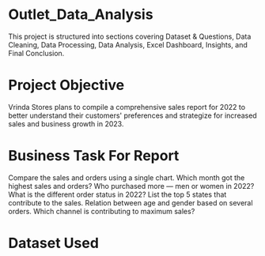 # Outlet_Data_Analysis 
This project is structured into sections covering Dataset & Questions, Data Cleaning, Data Processing, Data Analysis, Excel Dashboard, Insights, and Final Conclusion.

# Project Objective
Vrinda Stores plans to compile a comprehensive sales report for 2022 to better understand their customers' preferences and strategize for increased sales and business growth in 2023.

# Business Task For Report
Compare the sales and orders using a single chart.
Which month got the highest sales and orders?
Who purchased more — men or women in 2022?
What is the different order status in 2022?
List the top 5 states that contribute to the sales.
Relation between age and gender based on several orders.
Which channel is contributing to maximum sales?

# Dataset Used 

